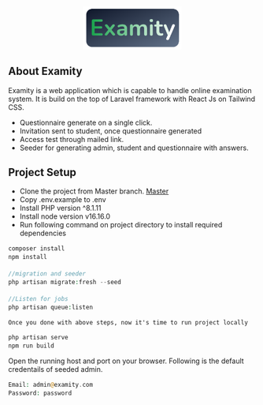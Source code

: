 <p align="center"><a href="https://github.com/hariupretiNep/examity" target="_blank"><img src="./public/assets/logo.png" width="200" alt="Examity Logo"></a></p>

## About Examity

Examity is a web application which is capable to handle online examination system. It is build on the top of Laravel framework with React Js on Tailwind CSS.

- Questionnaire generate on a single click.
- Invitation sent to student, once questionnaire generated
- Access test through mailed link.
- Seeder for generating admin, student and questionnaire with answers.

## Project Setup
- Clone the project from Master branch. [Master](https://github.com/hariupretiNep/examity)
- Copy .env.example to .env
- Install PHP version ^8.1.11
- Install node version v16.16.0
- Run following command on project directory to install required dependencies
```php
composer install
npm install

//migration and seeder
php artisan migrate:fresh --seed

//Listen for jobs
php artisan queue:listen
```

```Once you done with above steps, now it's time to run project locally```

```php
php artisan serve
npm run build
```
Open the running host and port on your browser. Following is the default credentails of seeded admin.
```php
Email: admin@examity.com
Password: password
```